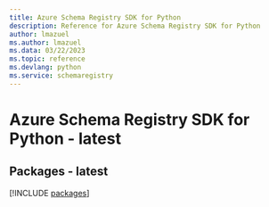 ```yaml
---
title: Azure Schema Registry SDK for Python
description: Reference for Azure Schema Registry SDK for Python
author: lmazuel
ms.author: lmazuel
ms.data: 03/22/2023
ms.topic: reference
ms.devlang: python
ms.service: schemaregistry
---
```

# Azure Schema Registry SDK for Python - latest
## Packages - latest
[!INCLUDE [packages](schema-registry-index.md)]